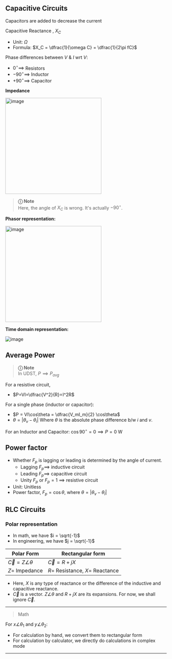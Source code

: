 ## Capacitive Circuits

Capacitors are added to decrease the current

Capacitive Reactance , $X_C$
- Unit: $\Omega$
- Formula: $X_C = \dfrac{1}{\omega C} = \dfrac{1}{2\pi fC}$

Phase differences between $V$ & $I$ wrt $V$:
- $0^\circ \implies$ Resistors
- $-90^\circ \implies$ Inductor
- $+90^\circ \implies$ Capacitor

**Impedance**

<img src="images/impedance.png" alt="image" width="300"/>

> **&#9432; Note** <br>
> Here, the angle of $X_C$ is wrong. It's actually $-90^\circ$.

**Phasor representation:**

<img src="images/phasor.png" alt="image" width="300"/>

**Time domain representation:**

![image](images/time-domain.png)

## Average Power

> **&#9432; Note** <br>
> In UDST, $P \implies P_{avg}$

For a resistive circuit,
- $P=VI=\dfrac{V^2}{R}=I^2R$

For a single phase (inductor or capacitor):
- $P = VI\cos\theta = \dfrac{V_mI_m}{2} \cos\theta$
- $\theta = |\theta_v-\theta_i |$
Where $\theta$ is the absolute phase difference b/w $i$ and $v$.

For an Inductor and Capacitor:
$\cos 90^\circ = 0 \implies P = 0~\mathrm{W}$

## Power factor

- Whether $F_p$ is lagging or leading is determined by the angle of current.
    - Lagging $F_p \implies$ inductive circuit
    - Leading $F_p \implies$ capacitive circuit
    - Unity $F_p$ or $F_p=1$ $\implies$ resistive circuit
- Unit: Unitless
- Power factor, $F_p = \cos\theta,~\text{where}~\theta=|\theta_v-\theta_i |$

## RLC Circuits

### Polar representation

- In math, we have $i = \sqrt{-1}$
- In engineering, we have $j = \sqrt{-1}$

| Polar Form | Rectangular form |
|---|---|
| $\vec{C}=Z \angle \theta$ | $\vec{C}=R+jX$ |
| $Z=$ Impedance | $R=$ Resistance, $X=$ Reactance |

- Here, $X$ is any type of reactance or the difference of the inductive and capacitive reactance.
- $\vec{C}$ is a vector. $Z \angle \theta$ and $R+jX$ are its expansions. For now, we shall ignore $\vec{C}$.

---
> Math

For $x \angle \theta_1$ and $y \angle \theta_2$:
- For calculation by hand, we convert them to rectangular form
- For calculation by calculator, we directly do calculations in complex mode
---
